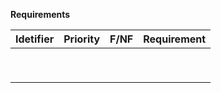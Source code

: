**Requirements**

| Idetifier | Priority | F/NF | Requirement |
| --------- | -------- | ---- | ----------- |
|           |          |      |             |
|           |          |      |             |
|           |          |      |             |
|           |          |      |             |
|           |          |      |             |
|           |          |      |             |
|           |          |      |             |
|           |          |      |             |
|           |          |      |             |





